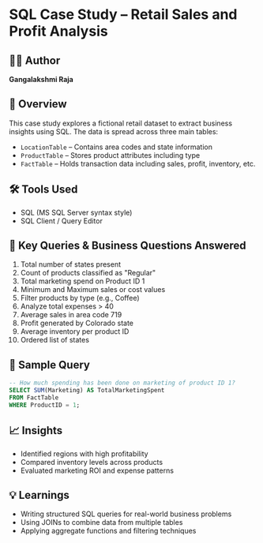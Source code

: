 # SQL Case Study – Retail Sales and Profit Analysis

## 👩‍💻 Author
**Gangalakshmi Raja**

## 📘 Overview
This case study explores a fictional retail dataset to extract business insights using SQL. The data is spread across three main tables:
- `LocationTable` – Contains area codes and state information
- `ProductTable` – Stores product attributes including type
- `FactTable` – Holds transaction data including sales, profit, inventory, etc.

## 🛠️ Tools Used
- SQL (MS SQL Server syntax style)
- SQL Client / Query Editor

## 🧾 Key Queries & Business Questions Answered
1. Total number of states present
2. Count of products classified as "Regular"
3. Total marketing spend on Product ID 1
4. Minimum and Maximum sales or cost values
5. Filter products by type (e.g., Coffee)
6. Analyze total expenses > 40
7. Average sales in area code 719
8. Profit generated by Colorado state
9. Average inventory per product ID
10. Ordered list of states

## 🧠 Sample Query
```sql
-- How much spending has been done on marketing of product ID 1?
SELECT SUM(Marketing) AS TotalMarketingSpent
FROM FactTable
WHERE ProductID = 1;
```

## 📈 Insights
- Identified regions with high profitability
- Compared inventory levels across products
- Evaluated marketing ROI and expense patterns

## 💡 Learnings
- Writing structured SQL queries for real-world business problems
- Using JOINs to combine data from multiple tables
- Applying aggregate functions and filtering techniques
